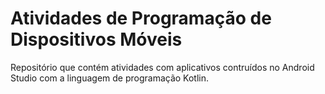 # Atividades de Programação de Dispositivos Móveis
Repositório que contém atividades com aplicativos contruídos no Android Studio com a linguagem de programação Kotlin.
